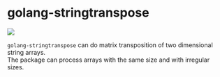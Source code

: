 # golang-stringtranspose

![](https://upload.wikimedia.org/wikipedia/commons/e/e4/Matrix_transpose.gif)

`golang-stringtranspose` can do matrix transposition of two dimensional string arrays.  
The package can process arrays with the same size and with irregular sizes.
